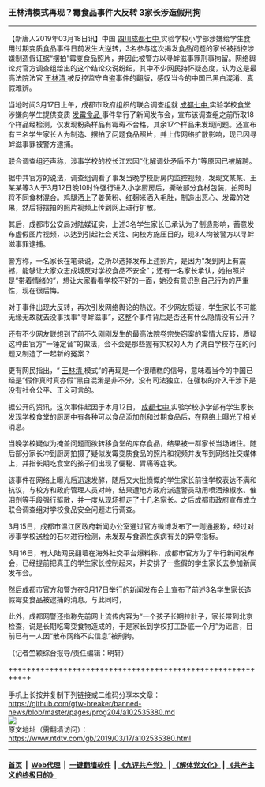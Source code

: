 ### 王林清模式再现？霉食品事件大反转  3家长涉造假刑拘
------------------------

<div class="post_content" itemprop="articleBody">
 <p>
  【新唐人2019年03月18日讯】中国
  <a href="https://www.ntdtv.com/gb/四川成都七中.htm">
   四川成都七中
  </a>
  实验学校小学部涉嫌给学生食用过期变质食品事件日前发生大逆转，3名参与这次揭发食品问题的家长被指控涉嫌制造假证据“摆拍”霉变食品照片，并因此被警方以寻衅滋事罪刑事拘留。网络舆论对官方调查组给出的这个结论众说纷纭，其中不少网民持怀疑态度，认为这是最高法院法官
  <a href="https://www.ntdtv.com/gb/王林清.htm">
   王林清
  </a>
  被反控监守自盗事件的翻版，感叹当今的中国已黑白混淆、真假难辨。
 </p>
 <p>
  当地时间3月17日上午，成都市政府组织的联合调查组就
  <a href="https://www.ntdtv.com/gb/成都七中.htm">
   成都七中
  </a>
  实验学校食堂涉嫌向学生提供变质
  <a href="https://www.ntdtv.com/gb/发霉食品.htm">
   发霉食品
  </a>
  事件举行了新闻发布会，宣布该调查组之前所取18个样品经检测，仅发现粉条样品有霉斑不合格，其余17个样品未发现问题。还宣布有三名学生家长人为制造、摆拍了问题食品照片，并上传网络扩散影响，现已因寻衅滋事罪被警方逮捕。
 </p>
 <p>
  联合调查组还声称，涉事学校的校长江宏因“化解调处矛盾不力”等原因已被解聘。
 </p>
 <p>
  据中共官方的说法，调查组调看了事发当晚学校厨房内监控视频，发现文某某、王某某等3人于3月12日晚10时许强行进入小学厨房后，撕破部分食材包装，拍照时将不同食材混合。鸡腿洒上了姜黄粉、红麹米洒入毛肚，制造出恶心、发霉的效果，然后将摆拍的照片视频上传到网上进行扩散。
 </p>
 <p>
  其后，成都市公安局对陆媒证实，上述3名学生家长已承认为了制造影响，蓄意发布虚假图片视频，以达到引起社会关注、向校方施压目的，现3人均被警方以寻衅滋事罪逮捕。
 </p>
 <p>
  警方称，一名家长在笔录说，之所以选择发布上述照片，是因为“发到网上有震撼，能够让大家众志成城反对学校食品不安全”；还有一名家长承认，她拍照片是“带着情绪的”，想让大家看看学校不好的一面，她没有意识到自己行为的严重性，现在很后悔。
 </p>
 <p>
  对于事件出现大反转，再次引发网络舆论的热议。不少网友质疑，学生家长不可能无缘无故就去没事找事“寻衅滋事”，这整个事件背后是否还有什么隐情没有公开？
 </p>
 <p>
  还有不少网友联想到了前不久刚刚发生的最高法院卷宗失窃案的案情大反转，质疑这种由官方“一锤定音”的做法，会不会是那些握有实权的人为了洗白学校存在的问题又制造了一起新的冤案？
 </p>
 <p>
  更有网民指出，“
  <a href="https://www.ntdtv.com/gb/王林清.htm">
   王林清
  </a>
  模式”的再现是一个很糟糕的信号，意味着当今的中国已经是“假作真时真亦假”黑白混淆是非不分，没有司法独立，在强权的介入干涉下是没有社会公平、正义可言的。
 </p>
 <p>
  据公开的资讯，这次事件起因于本月12日，
  <a href="https://www.ntdtv.com/gb/成都七中.htm">
   成都七中
  </a>
  实验学校小学部有学生家长发现学校食堂的厨房中有各种可以食品添加剂和过期食品后，在网络上曝光了相关消息。
 </p>
 <p>
  当晚学校疑似为掩盖问题而欲转移食堂的库存食品，结果被一群家长当场堵住。随后部分家长冲到厨房拍摄了疑似发霉变质食品的照片和视频并发布到网络社交媒体上，并指长期吃食堂的孩子们出现了便秘、胃痛等症状。
 </p>
 <p>
  该事件在网络上曝光后迅速发酵，随后又大批愤慨的学生家长前往学校表达不满和抗议，与校方和政府管理人员对峙，结果遭地方政府派遣警员动用喷洒辣椒水、催泪剂等手段强行驱散，并一度从现场抓走了十几名家长。之后成都市政府宣布成立联合调查组对学校食品安全问题进行调查。
 </p>
 <p>
  3月15日，成都市温江区政府新闻办公室通过官方微博发布了一则通报称，经过对涉事学校送检的石材进行检测，未发现与食源性疾病有关的异常指标。
 </p>
 <p>
  3月16日，有大陆网民翻墙在海外社交平台爆料称，成都市官方为了举行新闻发布会，已经提前把真正的学生家长控制起来，并安排了一些假的学生家长去参加新闻发布会。
 </p>
 <p>
  然后成都市官方和警方在3月17日举行的新闻发布会上宣布了前述3名学生家长造假霉变食品被逮捕的消息。与此同时，
 </p>
 <p>
  此外，成都网警还指称先前网上流传内容为“一个孩子长期拉肚子，家长带到北京检查，说是长期吃霉变食物造成的，于是家长到学校打工卧底一个月”为谣言，目前已有一人因“散布网络不实信息”被刑拘。
 </p>
 <p>
  （记者竺颖综合报导/责任编辑：明轩）
 </p>
 <div class="single_ad">
 </div>
</div>

+++++++++++++++++++++++++++++++++++++++++++++++++++++++++++<br/><br/>
手机上长按并复制下列链接或二维码分享本文章：<br/>
https://github.com/gfw-breaker/banned-news/blob/master/pages/prog204/a102535380.md <br/>
<a href='https://github.com/gfw-breaker/banned-news/blob/master/pages/prog204/a102535380.md'><img src='https://github.com/gfw-breaker/banned-news/blob/master/pages/prog204/a102535380.md.png'/></a> <br/>
原文地址（需翻墙访问）：https://www.ntdtv.com/gb/2019/03/17/a102535380.html


------------------------
#### [首页](https://github.com/gfw-breaker/banned-news/blob/master/README.md) &nbsp;|&nbsp; [Web代理](https://github.com/labour-camp/helloworld) &nbsp;|&nbsp; [一键翻墙软件](https://github.com/gfw-breaker/nogfw/blob/master/README.md) &nbsp;| [《九评共产党》](https://github.com/gfw-breaker/9ping.md/blob/master/README.md#九评之一评共产党是什么) | [《解体党文化》](https://github.com/gfw-breaker/jtdwh.md/blob/master/README.md) | [《共产主义的终极目的》](https://github.com/gfw-breaker/gczydzjmd.md/blob/master/README.md)

